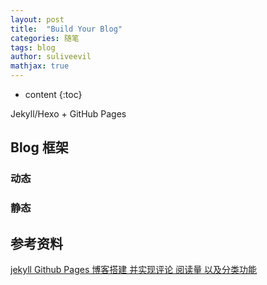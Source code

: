 ```yaml
---
layout: post
title:  "Build Your Blog"
categories: 随笔
tags: blog
author: suliveevil
mathjax: true
---
```


* content
{:toc}

Jekyll/Hexo + GitHub Pages




## Blog 框架

### 动态

### 静态


## 参考资料

[jekyll Github Pages 博客搭建 并实现评论 阅读量 以及分类功能](https://www.jianshu.com/p/552f6271e6f6)

